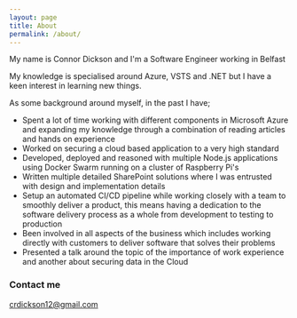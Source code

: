 ```yaml
---
layout: page
title: About
permalink: /about/
---
```


My name is Connor Dickson and I'm a Software Engineer working in Belfast

My knowledge is specialised around Azure, VSTS and .NET but I have a keen interest in learning new things.

As some background around myself, in the past I have;
* Spent a lot of time working with different components in Microsoft Azure and expanding my knowledge through a combination of reading articles and hands on experience
* Worked on securing a cloud based application to a very high standard
* Developed, deployed and reasoned with multiple Node.js applications using Docker Swarm running on a cluster of Raspberry Pi's
* Written multiple detailed SharePoint solutions where I was entrusted with design and implementation details
* Setup an automated CI/CD pipeline while working closely with a team to smoothly deliver a product, this means having a dedication to the software delivery process as a whole from development to testing to production
* Been involved in all aspects of the business which includes working directly with customers to deliver software that solves their problems
* Presented a talk around the topic of the importance of work experience and another about securing data in the Cloud

### Contact me

[crdickson12@gmail.com](mailto:crdickson12@gmail.com)